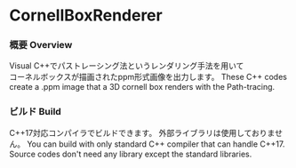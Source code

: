 # CornellBoxRenderer

### 概要 Overview

Visual C++でパストレーシング法というレンダリング手法を用いて      
コーネルボックスが描画されたppm形式画像を出力します。
These C++ codes create a .ppm image that a 3D cornell box renders with the Path-tracing.

### ビルド Build
C++17対応コンパイラでビルドできます。
外部ライブラリは使用しておりません。
You can build with only standard C++ compiler that can handle C++17.
Source codes don't need any library except the standard libraries.
